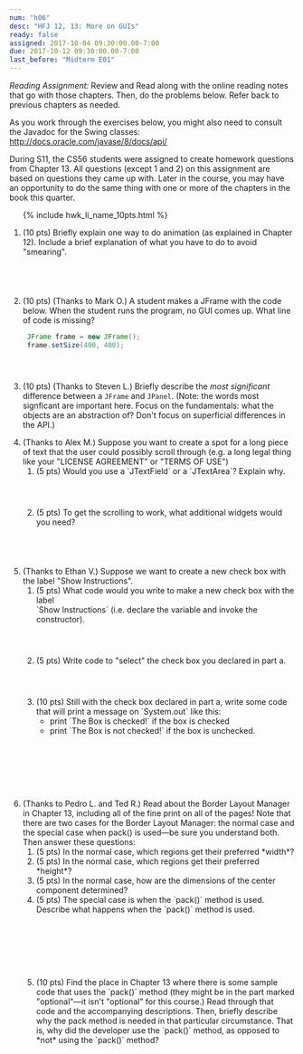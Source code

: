 ```yaml
---
num: "h06"
desc: "HFJ 12, 13: More on GUIs"
ready: false
assigned: 2017-10-04 09:30:00.00-7:00
due: 2017-10-12 09:30:00.00-7:00
last_before: "Midterm E01"
---
```


*Reading Assignment:* Review <span data-hfj="12"></span> and Read <span data-hfj="13"></span> along with the online reading notes that go with those chapters. Then, do the problems below.   Refer back to previous chapters as needed.

As you work through the exercises below, you might also need to consult the Javadoc for the Swing classes: <http://docs.oracle.com/javase/8/docs/api/>

During S11, the CS56 students were assigned to create homework questions from Chapter 13.  All questions (except 1&nbsp;and&nbsp;2) on this  assignment are based on questions they came up with.  Later in the course, you may have an opportunity to do the same thing with one or more of the chapters in the book this quarter.

<ol>

{% include hwk_li_name_10pts.html %}

<li style="margin-bottom:5em;" markdown="1">

(10 pts) Briefly explain one way to do animation (as explained in Chapter 12).  Include a brief explanation of what you have to do to avoid "smearing".

</li>

<li style="margin-bottom:4em;" markdown="1">

(10 pts) (Thanks to Mark O.) A student makes a JFrame with the code below. When the student runs the program, no GUI comes up.  What line of code is missing?

```java
 JFrame frame = new JFrame();
 frame.setSize(400, 400);
```

</li>

<li style="margin-bottom:1em;" markdown="1">

(10 pts) (Thanks to Steven L.)   Briefly describe the *most significant* difference between a `JFrame` and `JPanel`.  (Note: the words most signficant are important here.   Focus on the fundamentals: what the objects are an abstraction of?  Don't focus on superficial differences in the API.)

<div class="pagebreak"></div>

</li>

<li style="margin-bottom:0em;" markdown="1">
(Thanks to Alex M.) Suppose you want to create a spot for a long piece of text that the user could possibly scroll through (e.g. a long legal thing like your "LICENSE AGREEMENT" or "TERMS OF USE")

<ol>

<li style="margin-bottom:4em;" markdown="1">
(5 pts) Would you use a  `JTextField` or a `JTextArea`? Explain why.
</li>

<li style="margin-bottom:5em;" markdown="1">
(5 pts) To get the scrolling to work, what additional widgets would you need?


</li>
</ol>


</li>

<li> (Thanks to Ethan V.) Suppose we want to create a new check box with the label "Show Instructions".
<ol>

<li style="margin-bottom:4em;" markdown="1">
(5 pts) What code would you write to make a new check box with the label <br> `Show Instructions` (i.e. declare the variable and invoke the constructor).
</li>


<li style="margin-bottom:4em;" markdown="1">
(5 pts)  Write code to "select" the check box you declared in part a.

</li>

<li style="margin-bottom:8em;" markdown="1">
(10 pts)  Still with the check box declared in part a, write some code that will print a message on `System.out` like this:

<ul markdown="1">
  <li style="list-style-type:circle;"> print `The Box is checked!` if the box is checked </li>
  <li style="list-style-type:circle;"> print `The Box is not checked!` if the box is unchecked.</li>
</ul>

</li>

</ol>

</li>

<li markdown="1"> (Thanks to Pedro L. and Ted R.)  Read about the Border Layout Manager in Chapter 13, including all of the fine print on all of the pages!  Note that there are two cases for the Border Layout Manager: the normal case and the special case when pack() is used&mdash;be sure you understand both.   Then answer these questions:

<ol>

<li markdown="1">
(5 pts) In the normal case, which regions get their preferred *width*? 
</li>

<li markdown="1">
(5 pts) In the normal case, which regions get their preferred *height*? 
</li>

<li markdown="1"> 
(5 pts) In the normal case, how are the dimensions of the center component determined?
</li>

<li style="margin-bottom:8em;" markdown="1"> 
(5 pts) The special case is when the `pack()` method is used.     Describe what happens when the `pack()` method is used.
</li>

<li style="margin-bottom:8em;" markdown="1"> 
(10 pts) Find the place in Chapter 13 where there is  some sample code that uses the `pack()` method (they might be in the part marked "optional"&mdash;it isn't "optional" for this course.)  Read through that code and the accompanying descriptions.   Then, briefly describe why the pack method is needed in that particular circumstance.  That is, why did the developer use the `pack()` method, as 
opposed to *not* using the `pack()` method?
</li>

</ol>

</li>

</ol>

